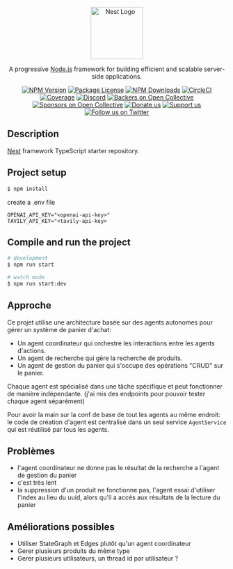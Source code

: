 <p align="center">
  <a href="http://nestjs.com/" target="blank"><img src="https://nestjs.com/img/logo-small.svg" width="120" alt="Nest Logo" /></a>
</p>

[circleci-image]: https://img.shields.io/circleci/build/github/nestjs/nest/master?token=abc123def456
[circleci-url]: https://circleci.com/gh/nestjs/nest

  <p align="center">A progressive <a href="http://nodejs.org" target="_blank">Node.js</a> framework for building efficient and scalable server-side applications.</p>
    <p align="center">
<a href="https://www.npmjs.com/~nestjscore" target="_blank"><img src="https://img.shields.io/npm/v/@nestjs/core.svg" alt="NPM Version" /></a>
<a href="https://www.npmjs.com/~nestjscore" target="_blank"><img src="https://img.shields.io/npm/l/@nestjs/core.svg" alt="Package License" /></a>
<a href="https://www.npmjs.com/~nestjscore" target="_blank"><img src="https://img.shields.io/npm/dm/@nestjs/common.svg" alt="NPM Downloads" /></a>
<a href="https://circleci.com/gh/nestjs/nest" target="_blank"><img src="https://img.shields.io/circleci/build/github/nestjs/nest/master" alt="CircleCI" /></a>
<a href="https://coveralls.io/github/nestjs/nest?branch=master" target="_blank"><img src="https://coveralls.io/repos/github/nestjs/nest/badge.svg?branch=master#9" alt="Coverage" /></a>
<a href="https://discord.gg/G7Qnnhy" target="_blank"><img src="https://img.shields.io/badge/discord-online-brightgreen.svg" alt="Discord"/></a>
<a href="https://opencollective.com/nest#backer" target="_blank"><img src="https://opencollective.com/nest/backers/badge.svg" alt="Backers on Open Collective" /></a>
<a href="https://opencollective.com/nest#sponsor" target="_blank"><img src="https://opencollective.com/nest/sponsors/badge.svg" alt="Sponsors on Open Collective" /></a>
  <a href="https://paypal.me/kamilmysliwiec" target="_blank"><img src="https://img.shields.io/badge/Donate-PayPal-ff3f59.svg" alt="Donate us"/></a>
    <a href="https://opencollective.com/nest#sponsor"  target="_blank"><img src="https://img.shields.io/badge/Support%20us-Open%20Collective-41B883.svg" alt="Support us"></a>
  <a href="https://twitter.com/nestframework" target="_blank"><img src="https://img.shields.io/twitter/follow/nestframework.svg?style=social&label=Follow" alt="Follow us on Twitter"></a>
</p>
  <!--[![Backers on Open Collective](https://opencollective.com/nest/backers/badge.svg)](https://opencollective.com/nest#backer)
  [![Sponsors on Open Collective](https://opencollective.com/nest/sponsors/badge.svg)](https://opencollective.com/nest#sponsor)-->

## Description

[Nest](https://github.com/nestjs/nest) framework TypeScript starter repository.

## Project setup

```bash
$ npm install
```

create a .env file

```
OPENAI_API_KEY="<openai-api-key>"
TAVILY_API_KEY="<tavily-api-key>
```
## Compile and run the project

```bash
# development
$ npm run start

# watch mode
$ npm run start:dev
```

## Approche

Ce projet utilise une architecture basée sur des agents autonomes pour gérer un système de panier d'achat:

- Un agent coordinateur qui orchestre les interactions entre les agents d'actions.
- Un agent de recherche qui gère la recherche de produits.
- Un agent de gestion du panier qui s'occupe des opérations "CRUD" sur le panier.

Chaque agent est spécialisé dans une tâche spécifique et peut fonctionner de manière indépendante.
(j'ai mis des endpoints pour pouvoir tester chaque agent séparément)

Pour avoir la main sur la conf de base de tout les agents au même endroit: le code de création d'agent est centralisé dans un seul service `AgentService` qui est réutilisé par tous les agents.

## Problèmes

- l'agent coordinateur ne donne pas le résultat de la recherche a l'agent de gestion du panier
- c'est très lent
- la suppression d'un produit ne fonctionne pas, l'agent essai d'utiliser l'index au lieu du uuid, alors qu'il a accés aux résultats de la lecture du panier

## Améliorations possibles

- Utiliser StateGraph et Edges plutôt qu'un agent coordinateur
- Gerer plusieurs produits du même type
- Gerer plusieurs utilisateurs, un thread id par utilisateur ?
